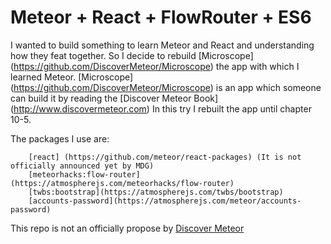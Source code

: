 # Meteor + React + FlowRouter + ES6

I wanted to build something to learn Meteor and React and understanding how they feat together. So I decide to
rebuild [Microscope] (https://github.com/DiscoverMeteor/Microscope) the app with which I learned Meteor.
[Microscope] (https://github.com/DiscoverMeteor/Microscope) is an app which someone can build it by reading the [Discover Meteor Book] (http://www.discovermeteor.com)
In this try I rebuilt the app until chapter 10-5.

The packages I use are:

```
    [react] (https://github.com/meteor/react-packages) (It is not officially announced yet by MDG)
    [meteorhacks:flow-router] (https://atmospherejs.com/meteorhacks/flow-router)
    [twbs:bootstrap](https://atmospherejs.com/twbs/bootstrap)
    [accounts-password](https://atmospherejs.com/meteor/accounts-password)
```

This repo is not an officially propose by [Discover Meteor](http://www.discovermeteor.com)